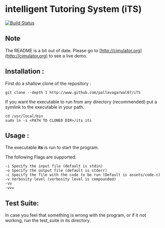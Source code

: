 # intelligent Tutoring System (iTS)

[![Build Status](https://travis-ci.org/pallavagarwal07/iTS.svg?branch=master)](https://travis-ci.org/pallavagarwal07/iTS)


## Note
The README is a bit out of date. Please go to [http://cimulator.org](http://cimulator.org) to see a live demo.

## Installation :

First do a shallow clone of the repository :
```
git clone --depth 1 http://www.github.com/pallavagarwal07/iTS
```
If you want the executable to run from any directory (recommended) put a symlink to the executable in your path.

```
cd /usr/local/bin
sudo ln -s <PATH TO CLONED DIR>/its its
```

## Usage :

The executable **its** is run to start the program.

The following Flags are supported:

```
-i Specify the input file (default is stdin)
-o Specify the output file (default is stderr)
-c Specify the file with the code to be run (Default is assets/code.c)
-v Verbosity level (verbosity level is compounded)
-vv
-vvv
```

## Test Suite:
In case you feel that something is wrong with the program, or if it not working,
run the test_suite in its directory.

